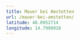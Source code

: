 ```yaml
---
title: Mauer bei Amstetten
url: /mauer-bei-amstetten/
latitude: 48.0952714
longitude: 14.7990916
---
```


